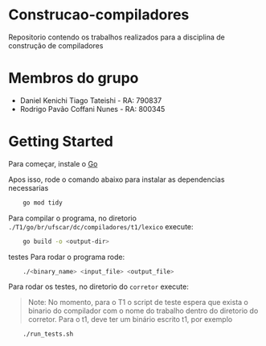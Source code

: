 # Construcao-compiladores
Repositorio contendo os trabalhos realizados para a disciplina de construção de compiladores

# Membros do grupo
* Daniel Kenichi Tiago Tateishi - RA: 790837
* Rodrigo Pavão Coffani Nunes - RA: 800345

# Getting Started

Para começar, instale o [Go](https://go.dev/doc/install)

Apos isso, rode o comando abaixo para instalar as dependencias necessarias 

```bash
    go mod tidy
```

Para compilar o programa, no diretorio ```./T1/go/br/ufscar/dc/compiladores/t1/lexico``` execute:

```bash
    go build -o <output-dir>
```
testes
Para rodar o programa rode:

```bash
    ./<binary_name> <input_file> <output_file>
```

Para rodar os testes, no diretorio do ```corretor``` execute:

>Note: No momento, para o T1 o script de teste espera que exista o binario do compilador com o nome do trabalho dentro do diretorio do corretor. Para o t1, deve ter um binário escrito t1, por exemplo

```bash
    ./run_tests.sh
```
